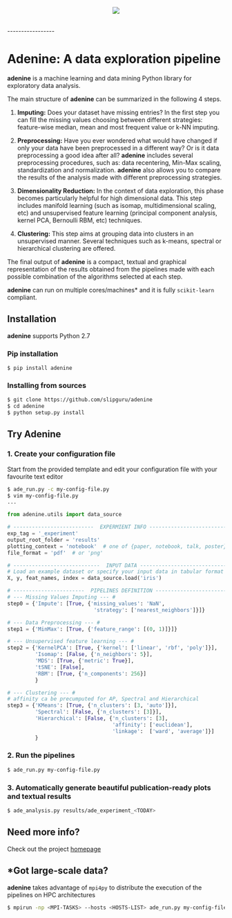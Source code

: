 <p align="center">
  <img src="http://www.slipguru.unige.it/Software/adenine/_static/ade_logo_bitmap.png"><br><br>
</p>
-----------------

# Adenine: A data exploration pipeline

**adenine** is a machine learning and data mining Python library for exploratory data analysis.

The main structure of **adenine** can be summarized in the following 4 steps.

1. **Imputing:** Does your dataset have missing entries? In the first step you can fill the missing values choosing between different strategies: feature-wise median, mean and most frequent value or k-NN imputing.

2. **Preprocessing:** Have you ever wondered what would have changed if only your data have been preprocessed in a different way? Or is it data preprocessing a good idea after all? **adenine** includes several preprocessing procedures, such as: data recentering, Min-Max scaling, standardization and normalization. **adenine** also allows you to compare the results of the analysis made with different preprocessing strategies.

3. **Dimensionality Reduction:** In the context of data exploration, this phase becomes particularly helpful for high dimensional data. This step includes manifold learning (such as isomap, multidimensional scaling, etc) and unsupervised feature learning (principal component analysis, kernel PCA, Bernoulli RBM, etc) techniques.

4. **Clustering:** This step aims at grouping data into clusters in an unsupervised manner. Several techniques such as k-means, spectral or hierarchical clustering are offered.

The final output of **adenine** is a compact, textual and graphical representation of the results obtained from the pipelines made with each possible combination of the algorithms selected at each step.

**adenine** can run on multiple cores/machines* and it is fully `scikit-learn` compliant.

## Installation

**adenine** supports Python 2.7

### Pip installation
`$ pip install adenine`

### Installing from sources
```bash
$ git clone https://github.com/slipguru/adenine
$ cd adenine
$ python setup.py install
```

## Try Adenine

### 1. Create your configuration file
Start from the provided template and edit your configuration file with your favourite text editor
```bash
$ ade_run.py -c my-config-file.py
$ vim my-config-file.py
...
```
```python
from adenine.utils import data_source

# --------------------------  EXPERMIENT INFO ------------------------- #
exp_tag = '_experiment'
output_root_folder = 'results'
plotting_context = 'notebook'  # one of {paper, notebook, talk, poster}
file_format = 'pdf'  # or 'png'

# ----------------------------  INPUT DATA ---------------------------- #
# Load an example dataset or specify your input data in tabular format
X, y, feat_names, index = data_source.load('iris')

# -----------------------  PIPELINES DEFINITION ------------------------ #
# --- Missing Values Imputing --- #
step0 = {'Impute': [True, {'missing_values': 'NaN',
                            'strategy': ['nearest_neighbors']}]}

# --- Data Preprocessing --- #
step1 = {'MinMax': [True, {'feature_range': [(0, 1)]}]}

# --- Unsupervised feature learning --- #
step2 = {'KernelPCA': [True, {'kernel': ['linear', 'rbf', 'poly']}],
         'Isomap': [False, {'n_neighbors': 5}],
         'MDS': [True, {'metric': True}],
         'tSNE': [False],
         'RBM': [True, {'n_components': 256}]
         }

# --- Clustering --- #
# affinity ca be precumputed for AP, Spectral and Hierarchical
step3 = {'KMeans': [True, {'n_clusters': [3, 'auto']}],
         'Spectral': [False, {'n_clusters': [3]}],
         'Hierarchical': [False, {'n_clusters': [3],
                                  'affinity': ['euclidean'],
                                  'linkage':  ['ward', 'average']}]
         }
```

### 2. Run the pipelines
```bash
$ ade_run.py my-config-file.py
```

### 3. Automatically generate beautiful publication-ready plots and textual results
```bash
$ ade_analysis.py results/ade_experiment_<TODAY>
```

## Need more info?
Check out the project [homepage](http://slipguru.github.io/adenine/index.html)

## *Got large-scale data?

**adenine** takes advantage of `mpi4py` to distribute the execution of the pipelines on HPC architectures
```bash
$ mpirun -np <MPI-TASKS> --hosts <HOSTS-LIST> ade_run.py my-config-file.py
```
